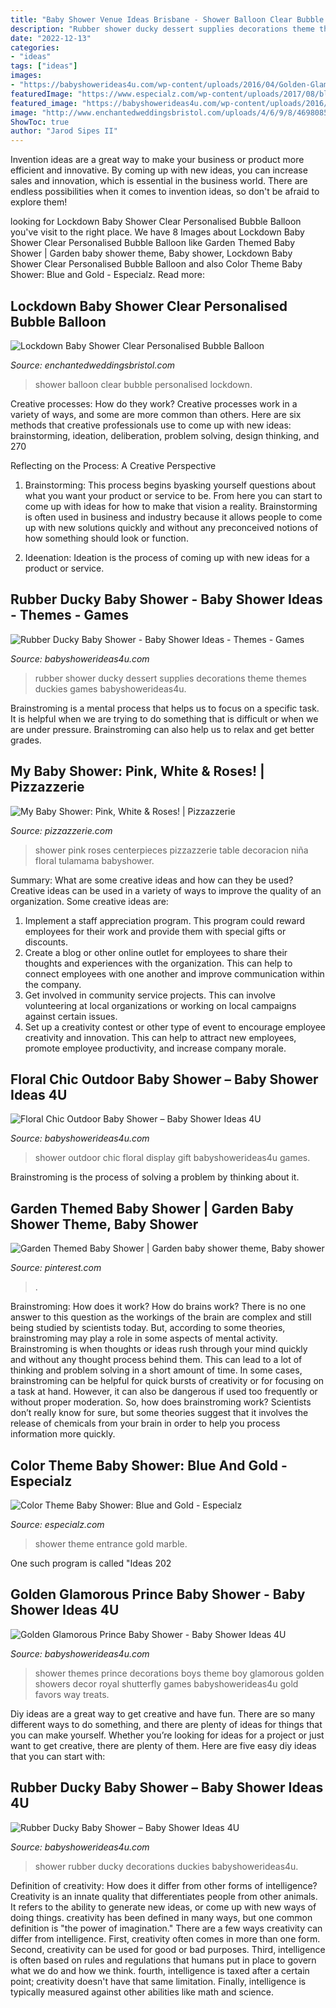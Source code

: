 ```yaml
---
title: "Baby Shower Venue Ideas Brisbane - Shower Balloon Clear Bubble Personalised Lockdown"
description: "Rubber shower ducky dessert supplies decorations theme themes duckies games babyshowerideas4u"
date: "2022-12-13"
categories:
- "ideas"
tags: ["ideas"]
images:
- "https://babyshowerideas4u.com/wp-content/uploads/2016/04/Golden-Glamorous-Prince-Baby-Shower-Decorations-Treats.jpg"
featuredImage: "https://www.especialz.com/wp-content/uploads/2017/08/blue-baby-shower-entrance-especialz-470x705.jpg"
featured_image: "https://babyshowerideas4u.com/wp-content/uploads/2016/05/Floral-Chic-Outdoor-Baby-Shower-Gift-Display.jpg"
image: "http://www.enchantedweddingsbristol.com/uploads/4/6/9/8/46980855/s542440728562510073_p666_i2_w640.png"
ShowToc: true
author: "Jarod Sipes II"
---
```



Invention ideas are a great way to make your business or product more efficient and innovative. By coming up with new ideas, you can increase sales and innovation, which is essential in the business world. There are endless possibilities when it comes to invention ideas, so don't be afraid to explore them!

	

		
looking for Lockdown Baby Shower Clear Personalised Bubble Balloon you've visit to the right place. We have 8 Images about Lockdown Baby Shower Clear Personalised Bubble Balloon like Garden Themed Baby Shower | Garden baby shower theme, Baby shower, Lockdown Baby Shower Clear Personalised Bubble Balloon and also Color Theme Baby Shower: Blue and Gold - Especialz. Read more:
		
    
## Lockdown Baby Shower Clear Personalised Bubble Balloon

<img loading=lazy src="http://www.enchantedweddingsbristol.com/uploads/4/6/9/8/46980855/s542440728562510073_p666_i2_w640.png" onerror="this.onerror=null;this.src='https://tse1.mm.bing.net/th?id=OIP.FpEhzLcY42zi-EY9Be-sLAHaLH&amp;pid=15.1';" alt="Lockdown Baby Shower Clear Personalised Bubble Balloon">

_Source: enchantedweddingsbristol.com_

>shower balloon clear bubble personalised lockdown. 

	

Creative processes: How do they work?
Creative processes work in a variety of ways, and some are more common than others. Here are six methods that creative professionals use to come up with new ideas: brainstorming, ideation, deliberation, problem solving, design thinking, and 270

Reflecting on the Process: A Creative Perspective

1. Brainstorming: This process begins byasking yourself questions about what you want your product or service to be. From here you can start to come up with ideas for how to make that vision a reality. Brainstorming is often used in business and industry because it allows people to come up with new solutions quickly and without any preconceived notions of how something should look or function.

2. Ideenation: Ideation is the process of coming up with new ideas for a product or service.

    
## Rubber Ducky Baby Shower - Baby Shower Ideas - Themes - Games

<img loading=lazy src="http://www.babyshowerideas4u.com/wp-content/uploads/2016/03/rubber-ducky-baby-shower-dessert-tablescape.jpeg" onerror="this.onerror=null;this.src='https://tse4.mm.bing.net/th?id=OIP.19eydjSDw0SHVivlB-kyHwHaJ4&amp;pid=15.1';" alt="Rubber Ducky Baby Shower - Baby Shower Ideas - Themes - Games">

_Source: babyshowerideas4u.com_

>rubber shower ducky dessert supplies decorations theme themes duckies games babyshowerideas4u. 

	

Brainstroming is a mental process that helps us to focus on a specific task. It is helpful when we are trying to do something that is difficult or when we are under pressure. Brainstroming can also help us to relax and get better grades.

    
## My Baby Shower: Pink, White &amp; Roses! | Pizzazzerie

<img loading=lazy src="http://pizzazzerie.com/wp-content/uploads/2014/03/babyshower_21.jpg" onerror="this.onerror=null;this.src='https://tse1.mm.bing.net/th?id=OIP.2257qb4PW2ICoZ-0IRKDBAHaHN&amp;pid=15.1';" alt="My Baby Shower: Pink, White &amp; Roses! | Pizzazzerie">

_Source: pizzazzerie.com_

>shower pink roses centerpieces pizzazzerie table decoracion niña floral tulamama babyshower. 

	

Summary: What are some creative ideas and how can they be used?
Creative ideas can be used in a variety of ways to improve the quality of an organization. Some creative ideas are:
1. Implement a staff appreciation program. This program could reward employees for their work and provide them with special gifts or discounts.
2. Create a blog or other online outlet for employees to share their thoughts and experiences with the organization. This can help to connect employees with one another and improve communication within the company.
3. Get involved in community service projects. This can involve volunteering at local organizations or working on local campaigns against certain issues.
4. Set up a creativity contest or other type of event to encourage employee creativity and innovation. This can help to attract new employees, promote employee productivity, and increase company morale.

    
## Floral Chic Outdoor Baby Shower – Baby Shower Ideas 4U

<img loading=lazy src="https://babyshowerideas4u.com/wp-content/uploads/2016/05/Floral-Chic-Outdoor-Baby-Shower-Gift-Display.jpg" onerror="this.onerror=null;this.src='https://tse4.mm.bing.net/th?id=OIP.I6auKmz_1vM8ocOKeiy2FgHaKH&amp;pid=15.1';" alt="Floral Chic Outdoor Baby Shower – Baby Shower Ideas 4U">

_Source: babyshowerideas4u.com_

>shower outdoor chic floral display gift babyshowerideas4u games. 

	

Brainstroming is the process of solving a problem by thinking about it.

    
## Garden Themed Baby Shower | Garden Baby Shower Theme, Baby Shower

<img loading=lazy src="https://i.pinimg.com/originals/13/1f/93/131f9396559f6afb3eff728c14766760.jpg" onerror="this.onerror=null;this.src='https://tse4.mm.bing.net/th?id=OIP.f2yR2bzns6K3hBw21_u2mQHaNK&amp;pid=15.1';" alt="Garden Themed Baby Shower | Garden baby shower theme, Baby shower">

_Source: pinterest.com_

>. 

	

Brainstroming: How does it work?
How do brains work? There is no one answer to this question as the workings of the brain are complex and still being studied by scientists today. But, according to some theories, brainstroming may play a role in some aspects of mental activity. Brainstroming is when thoughts or ideas rush through your mind quickly and without any thought process behind them. This can lead to a lot of thinking and problem solving in a short amount of time. In some cases, brainstroming can be helpful for quick bursts of creativity or for focusing on a task at hand. However, it can also be dangerous if used too frequently or without proper moderation. So, how does brainstroming work? Scientists don’t really know for sure, but some theories suggest that it involves the release of chemicals from your brain in order to help you process information more quickly.

    
## Color Theme Baby Shower: Blue And Gold - Especialz

<img loading=lazy src="https://www.especialz.com/wp-content/uploads/2017/08/blue-baby-shower-entrance-especialz-470x705.jpg" onerror="this.onerror=null;this.src='https://tse1.mm.bing.net/th?id=OIP.ye406YBZJajiPPnaMwGmvAAAAA&amp;pid=15.1';" alt="Color Theme Baby Shower: Blue and Gold - Especialz">

_Source: especialz.com_

>shower theme entrance gold marble. 

	

One such program is called "Ideas 202
    
## Golden Glamorous Prince Baby Shower - Baby Shower Ideas 4U

<img loading=lazy src="https://babyshowerideas4u.com/wp-content/uploads/2016/04/Golden-Glamorous-Prince-Baby-Shower-Decorations-Treats.jpg" onerror="this.onerror=null;this.src='https://tse1.mm.bing.net/th?id=OIP.bMGV2rIH_o6sAA98fYoC9QHaLF&amp;pid=15.1';" alt="Golden Glamorous Prince Baby Shower - Baby Shower Ideas 4U">

_Source: babyshowerideas4u.com_

>shower themes prince decorations boys theme boy glamorous golden showers decor royal shutterfly games babyshowerideas4u gold favors way treats. 

	

Diy ideas are a great way to get creative and have fun. There are so many different ways to do something, and there are plenty of ideas for things that you can make yourself. Whether you’re looking for ideas for a project or just want to get creative, there are plenty of them. Here are five easy diy ideas that you can start with: 

    
## Rubber Ducky Baby Shower – Baby Shower Ideas 4U

<img loading=lazy src="https://babyshowerideas4u.com/wp-content/uploads/2016/03/rubber-ducky-baby-shower-cookies-with-baby-ducks.jpeg" onerror="this.onerror=null;this.src='https://tse1.mm.bing.net/th?id=OIP.1CH-ZhZe0DEnI5xUfRRRfQHaJ4&amp;pid=15.1';" alt="Rubber Ducky Baby Shower – Baby Shower Ideas 4U">

_Source: babyshowerideas4u.com_

>shower rubber ducky decorations duckies babyshowerideas4u. 

	

Definition of creativity: How does it differ from other forms of intelligence?
Creativity is an innate quality that differentiates people from other animals. It refers to the ability to generate new ideas, or come up with new ways of doing things. creativity has been defined in many ways, but one common definition is "the power of imagination." There are a few ways creativity can differ from intelligence. First, creativity often comes in more than one form. Second, creativity can be used for good or bad purposes. Third, intelligence is often based on rules and regulations that humans put in place to govern what we do and how we think. fourth, intelligence is taxed after a certain point; creativity doesn't have that same limitation. Finally, intelligence is typically measured against other abilities like math and science.

